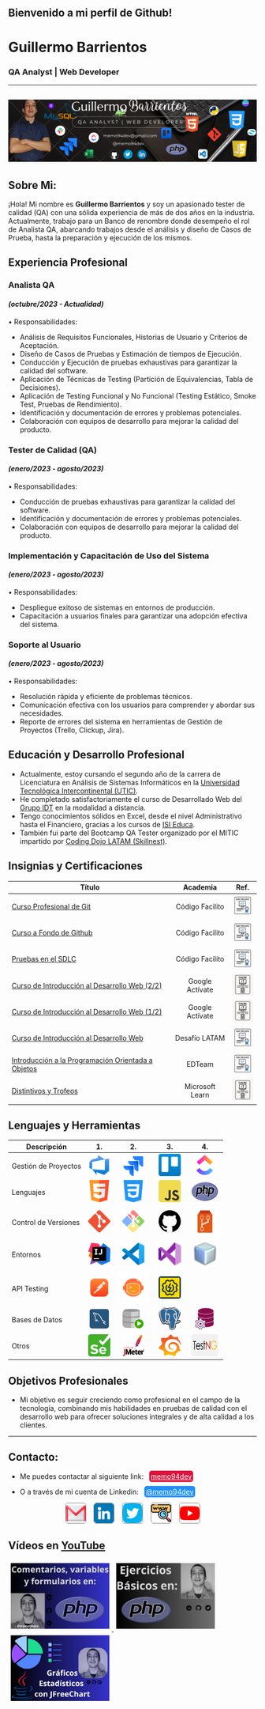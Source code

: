 ## Bienvenido a mi perfil de Github! 
# Guillermo Barrientos
### QA Analyst | Web Developer
--- 
![imagen de portada](img/portadagithub-icons4.png)
---
## Sobre Mi:
¡Hola! Mi nombre es **Guillermo Barrientos** y soy un apasionado tester de calidad (QA) con una sólida experiencia de más de dos años en la industria. Actualmente, trabajo para un Banco de renombre donde desempeño el rol de Analista QA, abarcando trabajos desde el análisis y diseño de Casos de Prueba, hasta la preparación y ejecución de los mismos.
## Experiencia Profesional
### Analista QA
#### *(octubre/2023 - Actualidad)*  
•	Responsabilidades:
- Análisis de Requisitos Funcionales, Historias de Usuario y Criterios de Aceptación.
- Diseño de Casos de Pruebas y Estimación de tiempos de Ejecución.
- Conducción y Ejecución de pruebas exhaustivas para garantizar la calidad del software.
- Aplicación de Técnicas de Testing (Partición de Equivalencias, Tabla de Decisiones).
- Aplicación de Testing Funcional y No Funcional (Testing Estático, Smoke Test, Pruebas de Rendimiento).
- Identificación y documentación de errores y problemas potenciales.
- Colaboración con equipos de desarrollo para mejorar la calidad del producto.
### Tester de Calidad (QA)
#### *(enero/2023 - agosto/2023)*  
•	Responsabilidades:
- Conducción de pruebas exhaustivas para garantizar la calidad del software.
- Identificación y documentación de errores y problemas potenciales.
- Colaboración con equipos de desarrollo para mejorar la calidad del producto.
### Implementación y Capacitación de Uso del Sistema
#### *(enero/2023 - agosto/2023)*  
•	Responsabilidades:
-	Despliegue exitoso de sistemas en entornos de producción.
-	Capacitación a usuarios finales para garantizar una adopción efectiva del sistema.
### Soporte al Usuario
#### *(enero/2023 - agosto/2023)*  
•	Responsabilidades:
-	Resolución rápida y eficiente de problemas técnicos.
-	Comunicación efectiva con los usuarios para comprender y abordar sus necesidades.
-	Reporte de errores del sistema en herramientas de Gestión de Proyectos (Trello, Clickup, Jira).
## Educación y Desarrollo Profesional
-  Actualmente, estoy cursando el segundo año de la carrera de Licenciatura en Análisis de Sistemas Informáticos en la [Universidad Tecnológica Intercontinental (UTIC)](https://www.utic.edu.py/v7/).
-	He completado satisfactoriamente el curso de Desarrollado Web del [Grupo IDT](https://www.idt.com.py/) en la modalidad a distancia.
-  Tengo conocimientos sólidos en Excel, desde el nivel Administrativo hasta el Financiero, gracias a los cursos de [ISI Educa](https://isieduca.com/).
-	También fui parte del Bootcamp QA Tester organizado por el MITIC impartido por [Coding Dojo LATAM (Skillnest)](https://www.skillnest.com/).
## Insignias y Certificaciones
| Título | Academia | Ref. |
|--|:--:|:--:|
| [Curso Profesional de Git](https://codigofacilito.com/certificates/591f934a-c4a5-484e-a14b-960719b4733f) | Código Facilito | <img alt="Certificado" src="./img/certificado_online.png" width="45px" height="45px"> |
| [Curso a Fondo de Github](https://codigofacilito.com/certificates/086fb020-5f66-4c2c-8cad-805bb8bdc3a8) | Código Facilito | <img alt="Certificado" src="./img/certificado_online.png" width="45px" height="45px"> |
| [Pruebas en el SDLC](https://codigofacilito.com/certificates/a08ccf77-c692-428d-be11-e45d77b2a07d) | Código Facilito | <img alt="Certificado" src="./img/certificado_online.png" width="45px" height="45px"> |
| [Curso de Introducción al Desarrollo Web (2/2)](https://skillshop.exceedlms.com/student/award/ybe3W1yePMouTRaibU19VW4a) | Google Actívate | <img alt="Certificado" src="./img/insignia_online.png" width="45px" height="45px"> |
| [Curso de Introducción al Desarrollo Web (1/2)](https://skillshop.exceedlms.com/student/award/dQBjEhfMPrMqABFRm5HmPmGr) | Google Actívate | <img alt="Certificado" src="./img/insignia_online.png" width="45px" height="45px"> |
| [Curso de Introducción al Desarrollo Web](https://cursos.desafiolatam.com/certificates/fnc0ax1amy) | Desafío LATAM | <img alt="Certificado" src="./img/certificado_online.png" width="45px" height="45px"> |
| [Introducción a la Programación Orientada a Objetos](https://ed.team/u/memo94dev/curso/poo) | EDTeam | <img alt="Certificado" src="./img/certificado_online.png" width="45px" height="45px"> |
| [Distintivos y Trofeos](https://learn.microsoft.com/es-mx/users/memo94dev/achievements) | Microsoft Learn | <img alt="Certificado" src="./img/insignia_online.png" width="45px" height="45px"> |

## Lenguajes y Herramientas
| Descripción | 1. | 2. | 3. | 4. |
|--|:--:|:--:|:--:|:--:|
| Gestión de Proyectos | <img alt="AzureDevops" src="./img/tools/azuredevops.png" width="45px" height="45px" style="pointer-events: none;"> | <img alt="Jira" src="./img/tools/jira.svg" width="45px" height="45px" style="pointer-events: none;"> | <img alt="Trello" src="./img/tools/trello.svg" width="45px" height="45px" style="pointer-events: none;"> | <img alt="Clickup" src="./img/tools/clickup.png" width="45px" height="45px" style="border-radius:5px;pointer-events: none;"> |
| Lenguajes | <img alt="HTML" src="./img/tools/html.png" width="45px" height="45px" style="pointer-events: none;"> | <img alt="CSS" src="./img/tools/css.png" width="45px" height="45px" style="pointer-events: none;"> | <img alt="Javascript" src="./img/tools/javascript.png" width="45px" height="45px" style="border-radius:5px"> | <img alt="PHP" src="./img/tools/php.png" width="55px" height="40px"> |
| Control de Versiones | <img alt="GIT" src="./img/tools/git.png" width="45px" height="45px"> | <img alt="GitBash" src="./img/tools/gitbash.png" width="45px" height="45px"> | <img alt="Github" src="./img/tools/github2.png" width="45px" height="45px" style="border-radius:50px"> | <img alt="Azure Repos" src="./img/tools/azurerepos.svg" width="60px" height="60px"> |
| Entornos | <img alt="Intellij" src="./img/tools/intellij.png" width="45px" height="45px"> | <img alt="VSCode" src="./img/tools/vscode.png" width="45px" height="45px"> | <img alt="Visual Studio" src="./img/tools/visual-studio.png" width="55px" height="55px"> | <img alt="Netbeans" src="./img/tools/netbeans.webp" width="50px" height="50px"> |
| API Testing | <img alt="Postman" src="./img/tools/postman.webp" width="45px" height="45px"> | <img alt="Newman" src="./img/tools/newman.png" width="65px" height="65px"> | <img alt="SOAPUI" src="./img/tools/soapui.png" width="45px" height="45px" style="border-radius:5px"> |  |
| Bases de Datos | <img title="MySQL Workbench" alt="MySQL" src="./img/tools/mysql.webp" width="45px" height="45px" style="border-radius:15px"> | <img title="SQL Developer" alt="SQL Developer" src="./img/tools/sqldeveloper.svg" width="45px" height="45px" style="border-radius:15px"> | <img title="PGAmin" alt="PGAmin" src="./img/tools/pgadmin.png" width="45px" height="45px" style="border-radius:15px"> | <img title="PL/SQL Developer" alt="PLSQLDeveloper" src="./img/tools/plsql.png" width="45px" height="45px" style="border-radius:15px"> |
| Otros | <img title="Selenium Web Driver" alt="Selenium" src="./img/tools/selenium.png" width="45px" height="45px" style="border-radius:5px"> | <img title="Jmeter Test Performance" alt="Jmeter" src="./img/tools/jmeter.svg" width="45px" height="45px" style="border-radius:5px; background-color:white;"> | <img title="Grafana Monitoreo" alt="Grafana" src="./img/tools/grafana2.png" width="45px" height="45px" style="border-radius:5px;"> | <img title="TestNG" alt="TestNG" src="./img/tools/testng.png" width="55px" height="45px" style="border-radius:5px;"> |

## Objetivos Profesionales
- Mi objetivo es seguir creciendo como profesional en el campo de la tecnología, combinando mis habilidades en pruebas de calidad con el desarrollo web para ofrecer soluciones integrales y de alta calidad a los clientes.
--- 
## Contacto:
- Me puedes contactar al siguiente link:&nbsp;&nbsp; <a href="mailto:memo94dev@gmail.com" style="background-color:crimson; color:white; padding:3px; border-radius: 5px;" title="Enviar Correo">memo94dev</a>

- O a través de mi cuenta de Linkedin:&nbsp;&nbsp; <a href="www.linkedin.com/in/memo94dev" style="background-color:dodgerblue; color:white; padding:3px; border-radius: 5px;" title="Ir a Linkedin">@memo94dev</a>

<div style="text-align: center;">
   <a href="mailto:memo94dev@gmail.com" title="Gmail"><img src="img/gmail-color.png" alt="Gmail" style="width:40px; heigth:40px; border: 1px solid gray; border-radius:5px;"></a>&nbsp;&nbsp;&nbsp; <a href="https://www.likedin.com/in/memo94dev" title="Linkedin"><img src="img/linkedin-color.png" alt="Linkedin" style="width:40px; heigth:35px; border: 1px solid gray; border-radius:5px;"></a>&nbsp;&nbsp;&nbsp; <a href="https://x.com/memo94dev" title="Twitter"><img src="img/twitter-color.png" alt="Twitter" style="width:40px; heigth:35px; border: 1px solid gray; border-radius:5px;"></a>&nbsp;&nbsp;&nbsp; <a href="https://memo94dev.github.io/Portafolio02/" title="Portafolio"><img src="img/web-color02.png" alt="Portafolio" style="width:40px; heigth:40px; border: 1px solid gray; border-radius:5px;"></a>&nbsp;&nbsp;&nbsp; <a href="https://youtube.com/@memo94dev/" title="Youtube"><img src="img/youtube.png" alt="Youtube" style="width:40px; heigth:40px; border: 1px solid gray; border-radius:5px;"></a>
</div>

## Vídeos en [YouTube](https://www.youtube.com/@memo94dev)
<a href='https://youtu.be/2zLGmEk8Uds' target='_blank'>
  <img width='200px' heigth='200px' style='margin:5px;' src='img/youtube-php-comentarios.png' alt='Gráfricos estadísticos en JFreeChart' />
</a>
<a href='https://youtu.be/9Gr9UoFrkZ8' target='_blank'>
  <img width='200px' heigth='200px' style='margin:5px;' src='img/youtube-php-basico.png' alt='Ejercicios básicos en PHP ejecutados desde la consola' />
</a>
<a href='https://youtu.be/7fTNnLbZRIs' target='_blank'>
  <img width='200px' heigth='200px' style='margin:5px;' src='img/youtube-jfreechart.png' alt='Gráfricos estadísticos en JFreeChart' />
</a>

<!---
memo94dev/memo94dev is a ✨ special ✨ repository because its `README.md` (this file) appears on your GitHub profile.
You can click the Preview link to take a look at your changes.
--->

